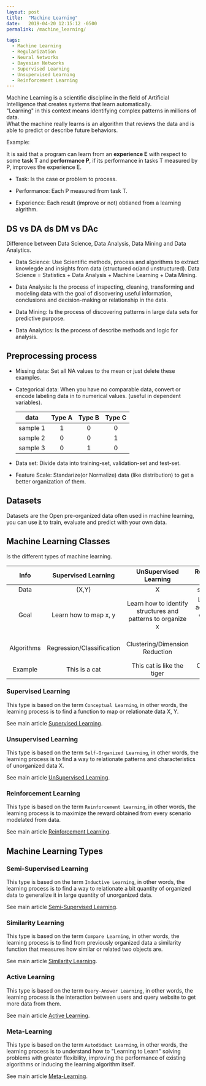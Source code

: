 ```yaml
---
layout: post
title:  "Machine Learning"
date:   2019-04-20 12:15:12 -0500
permalink: /machine_learning/

tags:
  - Machine Learning
  - Regularization
  - Neural Networks
  - Bayesian Networks
  - Supervised Learning
  - Unsupervised Learning
  - Reinforcement Learning
---
```


Machine Learning is a scientific discipline in the field of Artificial Intelligence that creates systems that learn automatically.  
"Learning" in this context means identifying complex patterns in millions of data.  
What the machine really learns is an algorithm that reviews the data and is able to predict or describe future behaviors.

Example:

It is said that a program can learn from an **experience E** with respect to some **task T** and **performance P**, if its performance in tasks T measured by P, improves the experience E.

* Task: Is the case or problem to process.

* Performance: Each P measured from task T.

* Experience: Each result (improve or not) obtianed from a learning algrithm.

## DS vs DA ds DM vs DAc

Difference between Data Science, Data Analysis, Data Mining and Data Analytics.

* Data Science: Use Scientific methods, process and algorithms to extract knowlegde and insights from data (structured or/and unstructured). Data Science = Statistics + Data Analysis + Machine Learning + Data Mining.

* Data Analysis: Is the process of inspecting, cleaning, transforming and modeling data with the goal of discovering useful information, conclusions and decision-making or relationship in the data.

* Data Mining: Is the process of discovering patterns in large data sets for predictive purpose.

* Data Analytics: Is the process of describe methods and logic for analysis.

## Preprocessing process

* Missing data: Set all NA values to the mean or just delete these examples.

* Categorical data: When you have no comparable data, convert or encode labeling data in to numerical values. (useful in dependent variables).

  | data | Type A | Type B | Type C
  :---------:|:---:|:-----:|:------:
   sample 1  | 1 | 0 | 0
   sample 2  | 0 | 0 | 1
   sample 3  | 0 | 1 | 0

* Data set: Divide data into training-set, validation-set and test-set.

* Feature Scale: Standarize(or Normalize) data (like distribution) to get a better organization of them.

## Datasets

Datasets are the Open pre-organized data often used in machine learning, you can use [it](https://en.wikipedia.org/wiki/List_of_datasets_for_machine-learning_research) to train, evaluate and predict with your own data.

## Machine Learning Classes

Is the different types of machine learning.

  | Info | Supervised Learning | UnSupervised Learning | Reinforcement Learning
  :---------:|:---:|:-----:|:------:
   Data  | (X,Y) | X | state-actions
   Goal | Learn how to map x, y | Learn how to identify structures and patterns to organize x | Learn how to act in a certain environment based on rewards
   Algorithms  | Regression/Classification | Clustering/Dimension Reduction |  Model Free/Model Based
   Example | This is a cat | This cat is like the tiger | Cats are good to relax

### Supervised Learning

This type is based on the term `Conceptual Learning`, in other words, the learning process is to find a function to map or relationate data X, Y.

See main article [Supervised Learning](/supervised_learning/).

### Unsupervised Learning

This type is based on the term `Self-Organized Learning`, in other words, the learning process is to find a way to relationate patterns and characteristics of unorganized data X.

See main article [UnSupervised Learning](/unsupervised_learning).

### Reinforcement Learning

This type is based on the term `Reinforcement Learning`, in other words, the learning process is to maximize the reward obtained from every scenario modelated from data.

See main article [Reinforcement Learning](/reinforcement_learning).

## Machine Learning Types

### Semi-Supervised Learning

This type is based on the term `Inductive Learning`, in other words, the learning process is to find a way to relationate a bit quantity of organized data to generalize it in large quantity of unorganized data.

See main article [Semi-Supervised Learning](/semi_supervised_learning).

### Similarity Learning

This type is based on the term `Compare Learning`, in other words, the learning process is to find from previously organized data a similarity function that measures how similar or related two objects are.

See main article [Similarity Learning](/similarity_learning).

### Active Learning

This type is based on the term `Query-Answer Learning`, in other words, the learning process is the interaction between users and query website to get more data from them.

See main article [Active Learning](/active_learning).

### Meta-Learning

This type is based on the term `Autodidact Learning`, in other words, the learning process is to understand how to "Learning to Learn" solving problems with greater flexibility, improving the performance of existing algorithms or inducing the learning algorithm itself.

See main article [Meta-Learning](/meta_learning).

